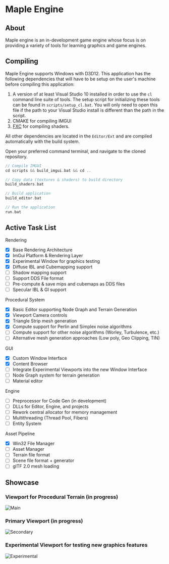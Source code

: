 # Maple Engine

## About

Maple engine is an in-development game engine whose focus is on providing a variety of tools for learning graphics and game engines. 

## Compiling

Maple Engine supports Windows with D3D12. This application has the following dependencies that will have to be setup on the user's machine before compiling this application:
1. A version of at least Visual Studio 10 installed in order to use the `cl` command line suite of tools. The setup script for initializing these tools can be found in `scripts/setup_cl.bat`. You will only need to open this file if the path to your Visual Studio install is different than the path in the script. 
2. CMAKE for compiling IMGUI
3. [FXC](https://docs.microsoft.com/en-us/windows/win32/direct3dtools/fxc) for compiling shaders. 

All other dependencies are located in the `Editor/Ext` and are compiled automatically with the build system. 

Open your preferred command terminal, and navigate to the cloned repository.
```c
// Compile IMGUI
cd scripts && build_imgui.bat && cd ..

// Copy data (textures & shaders) to build directory
build_shaders.bat

// Build application
build_editor.bat

// Run the application
run.bat
```

## Active Task List

Rendering
- [x] Base Rendering Architecture
- [x] ImGui Platform & Rendering Layer
- [x] Experimental Window for graphics testing
- [x] Diffuse IBL and Cubemapping support 
- [ ] Shadow mapping support
- [ ] Support DDS File format
- [ ] Pre-compute & save mips and cubemaps as DDS files
- [ ] Specular IBL & GI support 

Procedural System
- [x] Basic Editor supporting Node Graph and Terrain Generation
- [x] Viewport Camera controls
- [x] Triangle Strip mesh generation
- [x] Compute support for Perlin and Simplex noise algorithms
- [ ] Compute support for other noise algorithms (Worley, Turbulence, etc.)
- [ ] Alternative mesh generation approaches (Low poly, Geo Clipping, TIN) 

GUI
- [x] Custom Window Interface
- [x] Content Browser 
- [ ] Integrate Experimental Viewports into the new Window Interface
- [ ] Node Graph system for terrain generation
- [ ] Material editor

Engine
- [ ] Preprocessor for Code Gen (in development)
- [ ] DLLs for Editor, Engine, and projects
- [ ] Rework central allocator for memory management
- [ ] Multithreading (Thread Pool, Fibers)
- [ ] Entity System

Asset Pipeline 
- [x] Win32 File Manager
- [ ] Asset Manager
- [ ] Terrain file format
- [ ] Scene file format + generator
- [ ] glTF 2.0 mesh loading

## Showcase

### Viewport for Procedural Terrain (in progress)
![Main](https://github.com/dustinrhollar/MapleTerrain/blob/main/data/showcase/proc_terrain.PNG)

### Primary Viewport (in progress)
![Secondary](https://github.com/dustinrhollar/MapleTerrain/blob/main/data/showcase/main_viewport.PNG)

### Experimental Viewport for testing new graphics features 

![Experimental](https://github.com/dustinrhollar/MapleTerrain/blob/main/data/showcase/experimental_editor.PNG)
